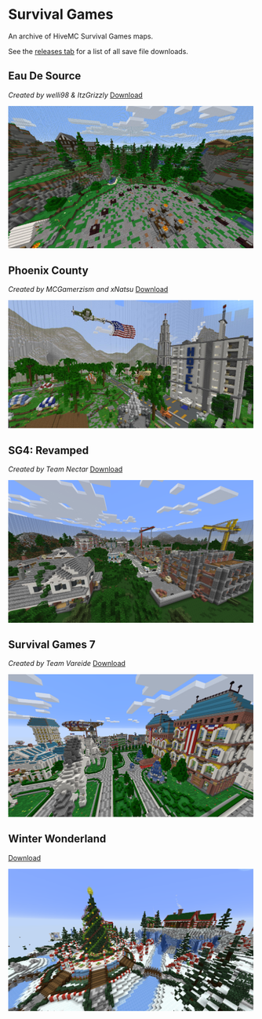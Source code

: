 # Survival Games

An archive of HiveMC Survival Games maps.

See the [releases tab](https://github.com/Nixinova/HiveMC/tags) for a list of all save file downloads.

## Eau De Source
*Created by welli98 & ItzGrizzly*
[Download](https://github.com/Nixinova/HiveMC/releases/tag/eau-de-source)

<img src="eau-de-source/screenshot.png" width="500px">

## Phoenix County
*Created by MCGamerzism and xNatsu*
[Download](https://github.com/Nixinova/HiveMC/releases/tag/phoenix-county)

<img src="phoenix-county/screenshot.png" width="500px">

## SG4: Revamped
*Created by Team Nectar*
[Download](https://github.com/Nixinova/HiveMC/releases/tag/sg4-revamped)

<img src="sg4-revamped/screenshot.png" width="500px">

## Survival Games 7
*Created by Team Vareide*
[Download](https://github.com/Nixinova/HiveMC/releases/tag/survival-games-7)

<img src="survival-games-7/screenshot.png" width="500px">

## Winter Wonderland
[Download](https://github.com/Nixinova/HiveMC/releases/tag/winter-wonderland)

<img src="winter-wonderland/screenshot.png" width="500px">
